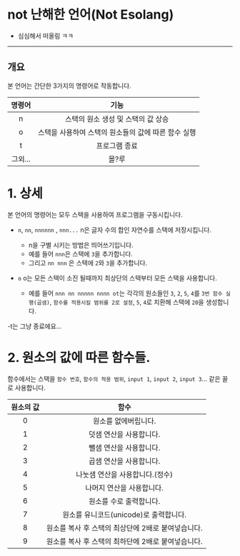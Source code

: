 # not 난해한 언어(Not Esolang)
- 심심해서 떠올림 ㅋㅋ
----
## 개요
본 언어는 간단한 3가지의 명령어로 작동합니다.

|명령어|기능|
|:-:|:-:|
|n|스택의 원소 생성 및 스택의 값 상승|
|o|스택을 사용하여 스택의 원소들의 값에 따른 함수 실행|
|t|프로그램 종료|
|그외...|몰?루|

# 1. 상세
본 언어의 명령어는 모두 스택을 사용하여 프로그램을 구동시킵니다.

- `n`, `nn`, `nnnnnn` , `nnn...` n은 글자 수의 합인 자연수를 스택에 저장시킵니다.
  - n을 구별 시키는 방법은 띄어쓰기입니다.
  - 예를 들어 `nnn`은 스택에 `3`을 추가합니다.
  - 그리고 `nn nnn` 은 스택에 `2`와 `3`을 추가합니다.

- `o` o는 모든 스택이 소진 될때까지 최상단의 스택부터 모든 스택을 사용합니다.
  - 예를 들어 `nnn nn nnnnn nnnn ot`는 각각의 원소들인 `3`, `2`, `5`, `4`를 `3번 함수 실행(곱샘)`, `함수를 적용시킬 범위를 2로 설정`, `5`, `4`로 치환해 스택에 `20`을 생성합니다.
  
-t는 그냥 종료에요...

# 2. 원소의 값에 따른 함수들.

함수에서는 스택을 
`함수 번호`, `함수의 적용 범위`, `input 1`, `input 2`, `input 3`...
같은 꼴로 사용합니다.

|원소의 값|함수|
|:-:|:-:|
|0|원소를 없에버립니다.|
|1|덧샘 연산을 사용합니다.|
|2|뺄샘 연산을 사용합니다.|
|3|곱샘 연산을 사용합니다.|
|4|나눗샘 연산을 사용합니다.(정수)|
|5|나머지 연산을 사용합니다.|
|6|원소를 수로 출력합니다.|
|7|원소를 유니코드(unicode)로 출력합니다.|
|8|원소를 복사 후 스택의 최상단에 2배로 붙여넣습니다.|
|9|원소를 복사 후 스택의 최하단에 2배로 붙여넣습니다.|
